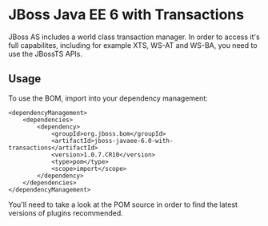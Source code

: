JBoss Java EE 6 with Transactions
=================================

JBoss AS includes a world class transaction manager. In order to access it's full capabilites, including for example XTS, WS-AT and WS-BA, you need to use the JBossTS APIs.
 
Usage
-----

To use the BOM, import into your dependency management:

    <dependencyManagement>
        <dependencies>
            <dependency>
                <groupId>org.jboss.bom</groupId>
                <artifactId>jboss-javaee-6.0-with-transactions</artifactId>
                <version>1.0.7.CR10</version>
                <type>pom</type>
                <scope>import</scope>
            </dependency>
        </dependencies>
    </dependencyManagement>

You'll need to take a look at the POM source in order to find the latest versions of plugins recommended.

